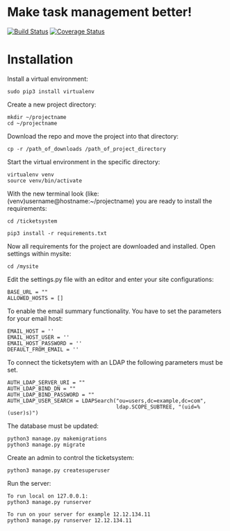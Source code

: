 # Make task management better! 
[![Build Status](https://travis-ci.org/AlexZie/ticketsystem.svg?branch=master)](https://travis-ci.org/AlexZie/ticketsystem)
[![Coverage Status](https://coveralls.io/repos/github/AlexZie/ticketsystem/badge.svg?branch=master)](https://coveralls.io/github/AlexZie/ticketsystem?branch=master)
# Installation

Install a virtual environment:
```
sudo pip3 install virtualenv
```

Create a new project directory:
```
mkdir ~/projectname
cd ~/projectname
```

Download the repo and move the project into that directory:
```
cp -r /path_of_downloads /path_of_project_directory
```

Start the virtual environment in the specific directory:
```
virtualenv venv
source venv/bin/activate
```

With the new terminal look (like: (venv)username@hostname:~/projectname) you are ready to install the requirements:
```
cd /ticketsystem

pip3 install -r requirements.txt
```

Now all requirements for the project are downloaded and installed.
Open settings within mysite:
```
cd /mysite
```

Edit the settings.py file with an editor and enter your site configurations:
```
BASE_URL = ""
ALLOWED_HOSTS = []
```

To enable the email summary functionality. You have to set the parameters for your email host:
```
EMAIL_HOST = ''
EMAIL_HOST_USER = ''
EMAIL_HOST_PASSWORD = ''
DEFAULT_FROM_EMAIL = ''
```

To connect the ticketsytem with an LDAP the following parameters must be set.
```
AUTH_LDAP_SERVER_URI = ""
AUTH_LDAP_BIND_DN = ""
AUTH_LDAP_BIND_PASSWORD = ""
AUTH_LDAP_USER_SEARCH = LDAPSearch("ou=users,dc=example,dc=com",
                                   ldap.SCOPE_SUBTREE, "(uid=%(user)s)")
```

The database must be updated:
```
python3 manage.py makemigrations
python3 manage.py migrate
```


Create an admin to control the ticketsystem:
```
python3 manage.py createsuperuser
```

Run the server:
```
To run local on 127.0.0.1:
python3 manage.py runserver

To run on your server for example 12.12.134.11
python3 manage.py runserver 12.12.134.11
```

